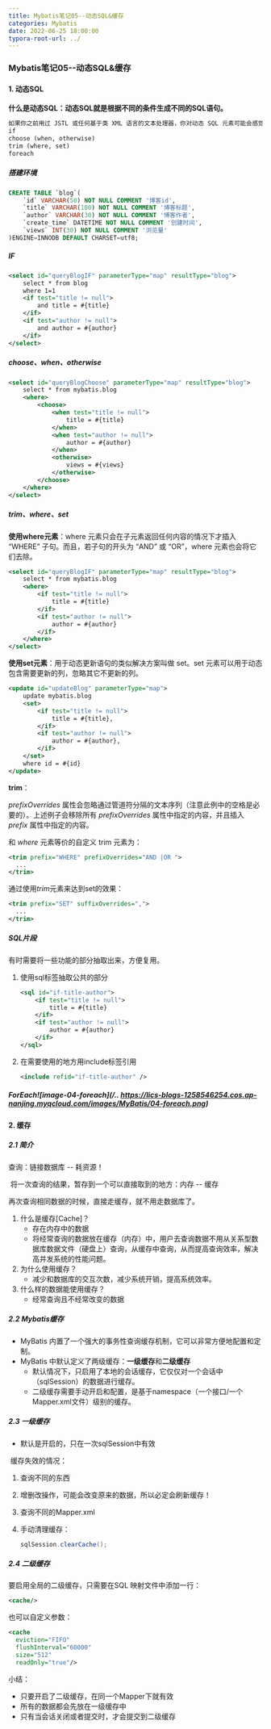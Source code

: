 ```yaml
---
title: Mybatis笔记05--动态SQL&缓存
categories: Mybatis
date: 2022-06-25 18:00:00
typora-root-url: ../
---
```


### Mybatis笔记05--动态SQL&缓存

#### 1. 动态SQL

**什么是动态SQL：动态SQL就是根据不同的条件生成不同的SQL语句。**

```xml
如果你之前用过 JSTL 或任何基于类 XML 语言的文本处理器，你对动态 SQL 元素可能会感觉似曾相识。在 MyBatis 之前的版本中，需要花时间了解大量的元素。借助功能强大的基于 OGNL 的表达式，MyBatis 3 替换了之前的大部分元素，大大精简了元素种类，现在要学习的元素种类比原来的一半还要少。
if
choose (when, otherwise)
trim (where, set)
foreach
```

##### 搭建环境

```sql
CREATE TABLE `blog`(
    `id` VARCHAR(50) NOT NULL COMMENT '博客id',
    `title` VARCHAR(100) NOT NULL COMMENT '博客标题',
    `author` VARCHAR(30) NOT NULL COMMENT '博客作者',
    `create_time` DATETIME NOT NULL COMMENT '创建时间',
    `views` INT(30) NOT NULL COMMENT '浏览量'
)ENGINE=INNODB DEFAULT CHARSET=utf8;
```

##### IF

```xml
<select id="queryBlogIF" parameterType="map" resultType="blog">
    select * from blog
    where 1=1
    <if test="title != null">
        and title = #{title}
    </if>
    <if test="author != null">
        and author = #{author}
    </if>
</select>
```

##### choose、when、otherwise

```xml
<select id="queryBlogChoose" parameterType="map" resultType="blog">
    select * from mybatis.blog
    <where>
        <choose>
            <when test="title != null">
                title = #{title}
            </when>
            <when test="author != null">
                author = #{author}
            </when>
            <otherwise>
                views = #{views}
            </otherwise>
        </choose>
    </where>
</select>
```

##### trim、where、set

**使用where元素**：where 元素只会在子元素返回任何内容的情况下才插入 “WHERE” 子句。而且，若子句的开头为 “AND” 或 “OR”，where 元素也会将它们去除。

```xml
<select id="queryBlogIF" parameterType="map" resultType="blog">
    select * from mybatis.blog
    <where>
        <if test="title != null">
            title = #{title}
        </if>
        <if test="author != null">
            author = #{author}
        </if>
    </where>
</select>
```

**使用set元素**：用于动态更新语句的类似解决方案叫做 set。set 元素可以用于动态包含需要更新的列，忽略其它不更新的列。

```xml
<update id="updateBlog" parameterType="map">
    update mybatis.blog
    <set>
        <if test="title != null">
            title = #{title},
        </if>
        <if test="author != null">
            author = #{author},
        </if>
    </set>
    where id = #{id}
</update>
```

**trim**：

*prefixOverrides* 属性会忽略通过管道符分隔的文本序列（注意此例中的空格是必要的）。上述例子会移除所有 *prefixOverrides* 属性中指定的内容，并且插入 *prefix* 属性中指定的内容。

和 *where* 元素等价的自定义 trim 元素为：

```xml
<trim prefix="WHERE" prefixOverrides="AND |OR ">
  ...
</trim>
```

通过使用*trim*元素来达到set的效果：

```xml
<trim prefix="SET" suffixOverrides=",">
  ...
</trim>
```

##### SQL片段

有时需要将一些功能的部分抽取出来，方便复用。

1. 使用sql标签抽取公共的部分

   ```xml
   <sql id="if-title-author">
       <if test="title != null">
           title = #{title}
       </if>
       <if test="author != null">
           author = #{author}
       </if>
   </sql>
   ```

2. 在需要使用的地方用include标签引用

   ```xml
   <include refid="if-title-author" />
   ```

##### ForEach![image-04-foreach](/..	https://lics-blogs-1258546254.cos.ap-nanjing.myqcloud.com/images/MyBatis/04-foreach.png)

#### 2. 缓存

##### 2.1 简介

查询：链接数据库 -- 耗资源！

​	将一次查询的结果，暂存到一个可以直接取到的地方：内存 -- 缓存

再次查询相同数据的时候，直接走缓存，就不用走数据库了。

1. 什么是缓存[Cache]？
   - 存在内存中的数据
   - 将经常查询的数据放在缓存（内存）中，用户去查询数据不用从关系型数据库数据文件（硬盘上）查询，从缓存中查询，从而提高查询效率，解决高并发系统的性能问题。
2. 为什么使用缓存？
   - 减少和数据库的交互次数，减少系统开销，提高系统效率。
3. 什么样的数据能使用缓存？
   - 经常查询且不经常改变的数据

##### 2.2 Mybatis缓存

- MyBatis 内置了一个强大的事务性查询缓存机制，它可以非常方便地配置和定制。
- MyBatis 中默认定义了两级缓存：**一级缓存**和**二级缓存**
  - 默认情况下，只启用了本地的会话缓存，它仅仅对一个会话中（sqlSession）的数据进行缓存。
  - 二级缓存需要手动开启和配置，是基于namespace（一个接口/一个Mapper.xml文件）级别的缓存。

##### 2.3 一级缓存

- 默认是开启的，只在一次sqlSession中有效

  

​	缓存失效的情况：

1. 查询不同的东西

2. 增删改操作，可能会改变原来的数据，所以必定会刷新缓存！

3. 查询不同的Mapper.xml

4. 手动清理缓存：

   ```java
   sqlSession.clearCache(); 
   ```

##### 2.4 二级缓存

要启用全局的二级缓存，只需要在SQL 映射文件中添加一行：

```xml
<cache/>
```

也可以自定义参数：

```xml
<cache
  eviction="FIFO"
  flushInterval="60000"
  size="512"
  readOnly="true"/>
```

小结：

- 只要开启了二级缓存，在同一个Mapper下就有效
- 所有的数据都会先放在一级缓存中
- 只有当会话关闭或者提交时，才会提交到二级缓存











